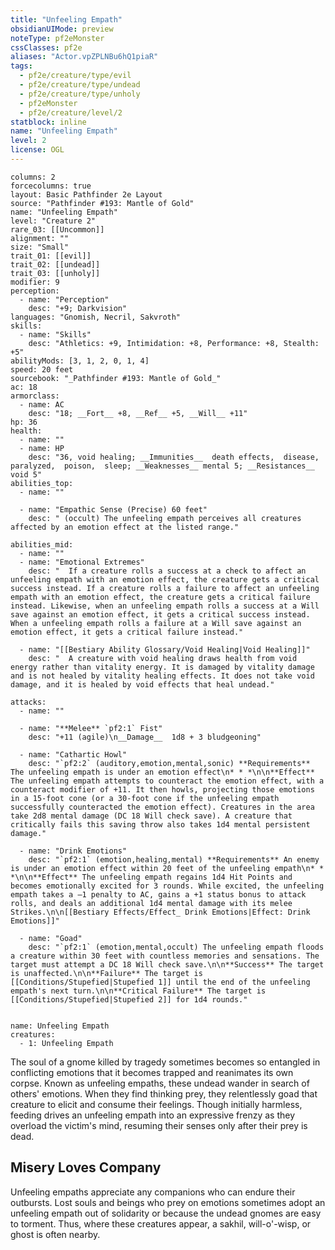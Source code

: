 ```yaml
---
title: "Unfeeling Empath"
obsidianUIMode: preview
noteType: pf2eMonster
cssClasses: pf2e
aliases: "Actor.vpZPLNBu6hQ1piaR" 
tags:
  - pf2e/creature/type/evil
  - pf2e/creature/type/undead
  - pf2e/creature/type/unholy
  - pf2eMonster
  - pf2e/creature/level/2
statblock: inline
name: "Unfeeling Empath"
level: 2
license: OGL
---
```


```statblock
columns: 2
forcecolumns: true
layout: Basic Pathfinder 2e Layout
source: "Pathfinder #193: Mantle of Gold"
name: "Unfeeling Empath"
level: "Creature 2"
rare_03: [[Uncommon]]
alignment: ""
size: "Small"
trait_01: [[evil]]
trait_02: [[undead]]
trait_03: [[unholy]]
modifier: 9
perception:
  - name: "Perception"
    desc: "+9; Darkvision"
languages: "Gnomish, Necril, Sakvroth"
skills:
  - name: "Skills"
    desc: "Athletics: +9, Intimidation: +8, Performance: +8, Stealth: +5"
abilityMods: [3, 1, 2, 0, 1, 4]
speed: 20 feet
sourcebook: "_Pathfinder #193: Mantle of Gold_"
ac: 18
armorclass:
  - name: AC
    desc: "18; __Fort__ +8, __Ref__ +5, __Will__ +11"
hp: 36
health:
  - name: ""
  - name: HP
    desc: "36, void healing; __Immunities__  death effects,  disease,  paralyzed,  poison,  sleep; __Weaknesses__ mental 5; __Resistances__ void 5"
abilities_top:
  - name: ""

  - name: "Empathic Sense (Precise) 60 feet"
    desc: " (occult) The unfeeling empath perceives all creatures affected by an emotion effect at the listed range."

abilities_mid:
  - name: ""
  - name: "Emotional Extremes"
    desc: "  If a creature rolls a success at a check to affect an unfeeling empath with an emotion effect, the creature gets a critical success instead. If a creature rolls a failure to affect an unfeeling empath with an emotion effect, the creature gets a critical failure instead. Likewise, when an unfeeling empath rolls a success at a Will save against an emotion effect, it gets a critical success instead. When a unfeeling empath rolls a failure at a Will save against an emotion effect, it gets a critical failure instead."

  - name: "[[Bestiary Ability Glossary/Void Healing|Void Healing]]"
    desc: "  A creature with void healing draws health from void energy rather than vitality energy. It is damaged by vitality damage and is not healed by vitality healing effects. It does not take void damage, and it is healed by void effects that heal undead."

attacks:
  - name: ""

  - name: "**Melee** `pf2:1` Fist"
    desc: "+11 (agile)\n__Damage__  1d8 + 3 bludgeoning"

  - name: "Cathartic Howl"
    desc: "`pf2:2` (auditory,emotion,mental,sonic) **Requirements** The unfeeling empath is under an emotion effect\n* * *\n\n**Effect** The unfeeling empath attempts to counteract the emotion effect, with a counteract modifier of +11. It then howls, projecting those emotions in a 15-foot cone (or a 30-foot cone if the unfeeling empath successfully counteracted the emotion effect). Creatures in the area take 2d8 mental damage (DC 18 Will check save). A creature that critically fails this saving throw also takes 1d4 mental persistent damage."

  - name: "Drink Emotions"
    desc: "`pf2:1` (emotion,healing,mental) **Requirements** An enemy is under an emotion effect within 20 feet of the unfeeling empath\n* * *\n\n**Effect** The unfeeling empath regains 1d4 Hit Points and becomes emotionally excited for 3 rounds. While excited, the unfeeling empath takes a –1 penalty to AC, gains a +1 status bonus to attack rolls, and deals an additional 1d4 mental damage with its melee Strikes.\n\n[[Bestiary Effects/Effect_ Drink Emotions|Effect: Drink Emotions]]"

  - name: "Goad"
    desc: "`pf2:1` (emotion,mental,occult) The unfeeling empath floods a creature within 30 feet with countless memories and sensations. The target must attempt a DC 18 Will check save.\n\n**Success** The target is unaffected.\n\n**Failure** The target is [[Conditions/Stupefied|Stupefied 1]] until the end of the unfeeling empath's next turn.\n\n**Critical Failure** The target is [[Conditions/Stupefied|Stupefied 2]] for 1d4 rounds."
 
```

```encounter-table
name: Unfeeling Empath
creatures:
  - 1: Unfeeling Empath
```



The soul of a gnome killed by tragedy sometimes becomes so entangled in conflicting emotions that it becomes trapped and reanimates its own corpse. Known as unfeeling empaths, these undead wander in search of others' emotions. When they find thinking prey, they relentlessly goad that creature to elicit and consume their feelings. Though initially harmless, feeding drives an unfeeling empath into an expressive frenzy as they overload the victim's mind, resuming their senses only after their prey is dead.

## Misery Loves Company

Unfeeling empaths appreciate any companions who can endure their outbursts. Lost souls and beings who prey on emotions sometimes adopt an unfeeling empath out of solidarity or because the undead gnomes are easy to torment. Thus, where these creatures appear, a sakhil, will-o'-wisp, or ghost is often nearby.
